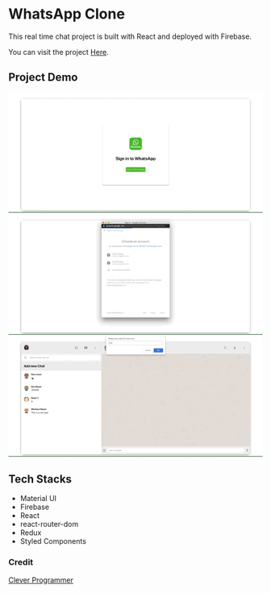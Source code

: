 # WhatsApp Clone

This real time chat project is built with React and deployed with Firebase.

You can visit the project [Here](https://whatsapp-clone-28532.web.app/).


## Project Demo

![Demo](https://github.com/CaiaCC/whatsapp-clone/blob/master/docs/whatsapp-clone-demo-1.gif)
![Demo](https://github.com/CaiaCC/whatsapp-clone/blob/master/docs/whatsapp-clone-demo-2.gif)
![Demo](https://github.com/CaiaCC/whatsapp-clone/blob/master/docs/whatsapp-clone-demo-3.gif)


## Tech Stacks
* Material UI
* Firebase
* React
* react-router-dom
* Redux
* Styled Components


### Credit
[Clever Programmer](https://www.youtube.com/channel/UCqrILQNl5Ed9Dz6CGMyvMTQ)
